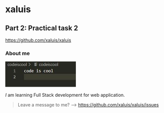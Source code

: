 # xaluis
## Part 2: Practical task 2
https://github.com/xaluis/xaluis

### About me

![code is cool](codeiscool.JPG)

*I* am learning Full Stack development for web application.

> Leave a message to me? --> https://github.com/xaluis/xaluis/issues
